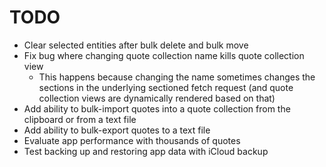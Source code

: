 # TODO

- Clear selected entities after bulk delete and bulk move
- Fix bug where changing quote collection name kills quote collection view
  - This happens because changing the name sometimes changes the sections in the underlying sectioned fetch request (and quote collection views are dynamically rendered based on that)
- Add ability to bulk-import quotes into a quote collection from the clipboard or from a text file
- Add ability to bulk-export quotes to a text file
- Evaluate app performance with thousands of quotes
- Test backing up and restoring app data with iCloud backup
